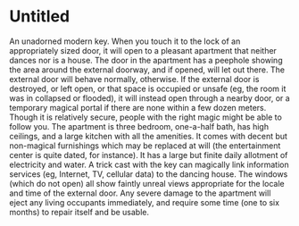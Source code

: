 # Untitled

An unadorned modern key. When you touch it to the lock of an appropriately sized door, it will open to a pleasant apartment that neither dances nor is a house. The door in the apartment has a peephole showing the area around the external doorway, and if opened, will let out there. The external door will behave normally, otherwise. If the external door is destroyed, or left open, or that space is occupied or unsafe (eg, the room it was in collapsed or flooded), it will instead open through a nearby door, or a temporary magical portal if there are none within a few dozen meters. Though it is relatively secure, people with the right magic might be able to follow you. The apartment is three bedroom, one-a-half bath, has high ceilings, and a large kitchen with all the amenities. It comes with decent but non-magical furnishings which may be replaced at will (the entertainment center is quite dated, for instance). It has a large but finite daily allotment of electricity and water. A trick cast with the key can magically link information services (eg, Internet, TV, cellular data) to the dancing house. The windows (which do not open) all show faintly unreal views appropriate for the locale and time of the external door. Any severe damage to the apartment will eject any living occupants immediately, and require some time (one to six months) to repair itself and be usable.